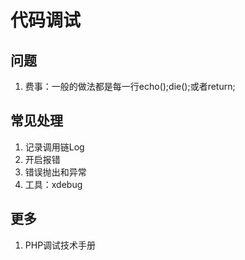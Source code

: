 # 代码调试

## 问题
1. 费事：一般的做法都是每一行echo();die();或者return;

## 常见处理
1. 记录调用链Log
2. 开启报错
3. 错误抛出和异常
4. 工具：xdebug

## 更多
1. PHP调试技术手册
